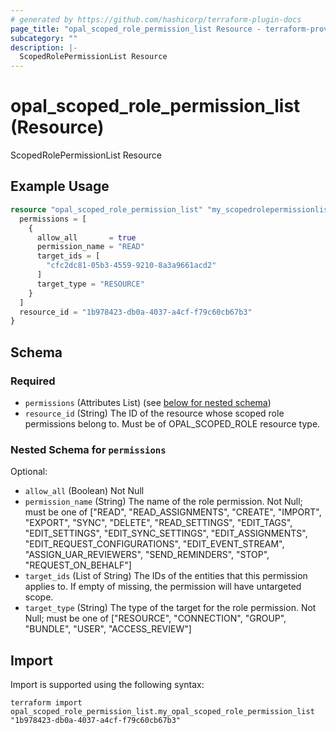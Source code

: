 ```yaml
---
# generated by https://github.com/hashicorp/terraform-plugin-docs
page_title: "opal_scoped_role_permission_list Resource - terraform-provider-opal"
subcategory: ""
description: |-
  ScopedRolePermissionList Resource
---
```


# opal_scoped_role_permission_list (Resource)

ScopedRolePermissionList Resource

## Example Usage

```terraform
resource "opal_scoped_role_permission_list" "my_scopedrolepermissionlist" {
  permissions = [
    {
      allow_all       = true
      permission_name = "READ"
      target_ids = [
        "cfc2dc81-05b3-4559-9210-8a3a9661acd2"
      ]
      target_type = "RESOURCE"
    }
  ]
  resource_id = "1b978423-db0a-4037-a4cf-f79c60cb67b3"
}
```

<!-- schema generated by tfplugindocs -->
## Schema

### Required

- `permissions` (Attributes List) (see [below for nested schema](#nestedatt--permissions))
- `resource_id` (String) The ID of the resource whose scoped role permissions belong to. Must be of OPAL_SCOPED_ROLE resource type.

<a id="nestedatt--permissions"></a>
### Nested Schema for `permissions`

Optional:

- `allow_all` (Boolean) Not Null
- `permission_name` (String) The name of the role permission. Not Null; must be one of ["READ", "READ_ASSIGNMENTS", "CREATE", "IMPORT", "EXPORT", "SYNC", "DELETE", "READ_SETTINGS", "EDIT_TAGS", "EDIT_SETTINGS", "EDIT_SYNC_SETTINGS", "EDIT_ASSIGNMENTS", "EDIT_REQUEST_CONFIGURATIONS", "EDIT_EVENT_STREAM", "ASSIGN_UAR_REVIEWERS", "SEND_REMINDERS", "STOP", "REQUEST_ON_BEHALF"]
- `target_ids` (List of String) The IDs of the entities that this permission applies to. If empty of missing, the permission will have untargeted scope.
- `target_type` (String) The type of the target for the role permission. Not Null; must be one of ["RESOURCE", "CONNECTION", "GROUP", "BUNDLE", "USER", "ACCESS_REVIEW"]

## Import

Import is supported using the following syntax:

```shell
terraform import opal_scoped_role_permission_list.my_opal_scoped_role_permission_list "1b978423-db0a-4037-a4cf-f79c60cb67b3"
```
